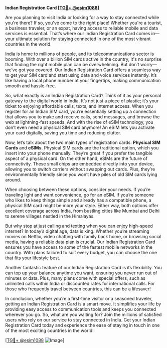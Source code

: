 **Indian Registration Card [[TG💪+ @esim1088](https://t.me/s/esim1088)]**

Are you planning to visit India or looking for a way to stay connected while you're there? If so, you've come to the right place! Whether you're a tourist, a business traveler, or an expat, having access to reliable mobile and data services is essential. That’s where our Indian Registration Card comes in—your ultimate solution for staying connected in one of the most vibrant countries in the world.

India is home to millions of people, and its telecommunications sector is booming. With over a billion SIM cards active in the country, it's no surprise that finding the right mobile plan can be overwhelming. But don’t worry—we’ve got you covered. Our Indian Registration Card offers a seamless way to get your SIM card and start using data and voice services instantly. It’s like having a local phone number at your fingertips, making communication smooth and hassle-free.

So, what exactly is an Indian Registration Card? Think of it as your personal gateway to the digital world in India. It’s not just a piece of plastic; it’s your ticket to enjoying affordable calls, texts, and internet access. When you register for an Indian SIM card, you’re essentially setting up a connection that allows you to make and receive calls, send messages, and browse the web at lightning-fast speeds. And with the rise of eSIM technology, you don’t even need a physical SIM card anymore! An eSIM lets you activate your card digitally, saving you time and reducing clutter.

Now, let’s talk about the two main types of registration cards: **Physical SIM Cards** and **eSIMs**. Physical SIM cards are the traditional option, which you insert into your phone manually. They’re great if you prefer the tangible aspect of a physical card. On the other hand, eSIMs are the future of connectivity. These small chips are embedded directly into your device, allowing you to switch carriers without swapping out cards. Plus, they’re environmentally friendly since you won’t have piles of old SIM cards lying around.

When choosing between these options, consider your needs. If you’re traveling light and want convenience, go for an eSIM. If you’re someone who likes to keep things simple and already has a compatible phone, a physical SIM card might be more your style. Either way, both options offer excellent coverage across India, from bustling cities like Mumbai and Delhi to serene villages nestled in the Himalayas.

But why stop at just calling and texting when you can enjoy high-speed internet? In today’s digital age, data is king. Whether you’re streaming movies on Netflix, video chatting with family back home, or browsing social media, having a reliable data plan is crucial. Our Indian Registration Card ensures you have access to some of the fastest mobile networks in the country. With plans tailored to suit every budget, you can choose the one that fits your lifestyle best.

Another fantastic feature of our Indian Registration Card is its flexibility. You can top up your balance anytime you want, ensuring you never run out of minutes or data. Plus, many plans come with special offers, such as unlimited calls within India or discounted rates for international calls. For those who frequently travel between countries, this can be a lifesaver!

In conclusion, whether you’re a first-time visitor or a seasoned traveler, getting an Indian Registration Card is a smart move. It simplifies your life by providing easy access to communication tools and keeps you connected wherever you go. So, what are you waiting for? Join the millions of satisfied users who rely on our service to stay connected in India. Get your Indian Registration Card today and experience the ease of staying in touch in one of the most exciting countries in the world!

[[TG💪+ @esim1088](https://t.me/s/esim1088) ![Image](https://i.postimg.cc/Y0z9fWf4/image.png)]
